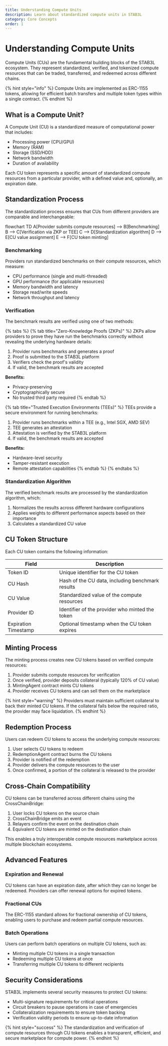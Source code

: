 ```yaml
---
title: Understanding Compute Units
description: Learn about standardized compute units in STAB3L
category: Core Concepts
order: 1
---
```


# Understanding Compute Units

Compute Units (CUs) are the fundamental building blocks of the STAB3L ecosystem. They represent standardized, verified, and tokenized compute resources that can be traded, transferred, and redeemed across different chains.

{% hint style="info" %}
Compute Units are implemented as ERC-1155 tokens, allowing for efficient batch transfers and multiple token types within a single contract.
{% endhint %}

## What is a Compute Unit?

A Compute Unit (CU) is a standardized measure of computational power that includes:

- Processing power (CPU/GPU)
- Memory (RAM)
- Storage (SSD/HDD)
- Network bandwidth
- Duration of availability

Each CU token represents a specific amount of standardized compute resources from a particular provider, with a defined value and, optionally, an expiration date.

## Standardization Process

The standardization process ensures that CUs from different providers are comparable and interchangeable:

<div class="mermaid math-ignore">
flowchart TD
    A[Provider submits compute resources] --> B[Benchmarking]
    B --> C[Verification via ZKP or TEE]
    C --> D[Standardization algorithm]
    D --> E[CU value assignment]
    E --> F[CU token minting]
</div>

### Benchmarking

Providers run standardized benchmarks on their compute resources, which measure:

- CPU performance (single and multi-threaded)
- GPU performance (for applicable resources)
- Memory bandwidth and latency
- Storage read/write speeds
- Network throughput and latency

### Verification

The benchmark results are verified using one of two methods:

{% tabs %}
{% tab title="Zero-Knowledge Proofs (ZKPs)" %}
ZKPs allow providers to prove they have run the benchmarks correctly without revealing the underlying hardware details:

1. Provider runs benchmarks and generates a proof
2. Proof is submitted to the STAB3L platform
3. Verifiers check the proof's validity
4. If valid, the benchmark results are accepted

**Benefits:**
- Privacy-preserving
- Cryptographically secure
- No trusted third party required
{% endtab %}

{% tab title="Trusted Execution Environments (TEEs)" %}
TEEs provide a secure environment for running benchmarks:

1. Provider runs benchmarks within a TEE (e.g., Intel SGX, AMD SEV)
2. TEE generates an attestation
3. Attestation is verified by the STAB3L platform
4. If valid, the benchmark results are accepted

**Benefits:**
- Hardware-level security
- Tamper-resistant execution
- Remote attestation capabilities
{% endtab %}
{% endtabs %}

### Standardization Algorithm

The verified benchmark results are processed by the standardization algorithm, which:

1. Normalizes the results across different hardware configurations
2. Applies weights to different performance aspects based on their importance
3. Calculates a standardized CU value

## CU Token Structure

Each CU token contains the following information:

| Field | Description |
|-------|-------------|
| Token ID | Unique identifier for the CU token |
| CU Hash | Hash of the CU data, including benchmark results |
| CU Value | Standardized value of the compute resources |
| Provider ID | Identifier of the provider who minted the token |
| Expiration Timestamp | Optional timestamp when the CU token expires |

## Minting Process

The minting process creates new CU tokens based on verified compute resources:

1. Provider submits compute resources for verification
2. Once verified, provider deposits collateral (typically 120% of CU value)
3. MintingAgent contract mints CU tokens
4. Provider receives CU tokens and can sell them on the marketplace

{% hint style="warning" %}
Providers must maintain sufficient collateral to back their minted CU tokens. If the collateral falls below the required ratio, the provider may face liquidation.
{% endhint %}

## Redemption Process

Users can redeem CU tokens to access the underlying compute resources:

1. User selects CU tokens to redeem
2. RedemptionAgent contract burns the CU tokens
3. Provider is notified of the redemption
4. Provider delivers the compute resources to the user
5. Once confirmed, a portion of the collateral is released to the provider

## Cross-Chain Compatibility

CU tokens can be transferred across different chains using the CrossChainBridge:

1. User locks CU tokens on the source chain
2. CrossChainBridge emits an event
3. Relayers confirm the event on the destination chain
4. Equivalent CU tokens are minted on the destination chain

This enables a truly interoperable compute resources marketplace across multiple blockchain ecosystems.

## Advanced Features

### Expiration and Renewal

CU tokens can have an expiration date, after which they can no longer be redeemed. Providers can offer renewal options for expired tokens.

### Fractional CUs

The ERC-1155 standard allows for fractional ownership of CU tokens, enabling users to purchase and redeem partial compute resources.

### Batch Operations

Users can perform batch operations on multiple CU tokens, such as:
- Minting multiple CU tokens in a single transaction
- Redeeming multiple CU tokens at once
- Transferring multiple CU tokens to different recipients

## Security Considerations

STAB3L implements several security measures to protect CU tokens:

- Multi-signature requirements for critical operations
- Circuit breakers to pause operations in case of emergencies
- Collateralization requirements to ensure token backing
- Verification validity periods to ensure up-to-date information

{% hint style="success" %}
The standardization and verification of compute resources through CU tokens enables a transparent, efficient, and secure marketplace for compute power.
{% endhint %} 